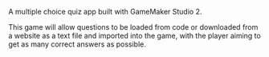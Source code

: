 A multiple choice quiz app built with GameMaker Studio 2. 

This game will allow questions to be loaded from code or downloaded from a website as a text file and imported into the game, with the player aiming to get as many correct answers as possible. 